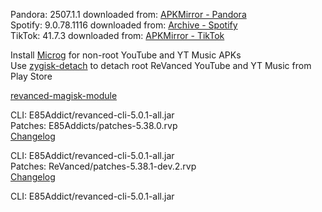 Pandora: 2507.1.1
downloaded from: [APKMirror - Pandora](https://www.apkmirror.com/apk/pandora/pandora-music-podcasts/pandora-music-podcasts-2507-1-1-release/pandora-music-podcasts-2507-1-1-android-apk-download/)  
Spotify: 9.0.78.1116
downloaded from: [Archive - Spotify](https://archive.org/download/e85-apks/apks/com.spotify.music)  
TikTok: 41.7.3
downloaded from: [APKMirror - TikTok](https://www.apkmirror.com/apk/tiktok-pte-ltd/tik-tok-including-musical-ly/tiktok-41-7-3-release/tiktok-41-7-3-android-apk-download/)  

Install [Microg](https://github.com/ReVanced/GmsCore/releases) for non-root YouTube and YT Music APKs  
Use [zygisk-detach](https://github.com/j-hc/zygisk-detach) to detach root ReVanced YouTube and YT Music from Play Store  

[revanced-magisk-module](https://github.com/E85Addicts/revanced-magisk-module)
  
CLI: E85Addict/revanced-cli-5.0.1-all.jar  
Patches: E85Addicts/patches-5.38.0.rvp  
[Changelog](https://github.com/E85Addicts/revanced-patches/releases/tag/v5.38.0)

CLI: E85Addict/revanced-cli-5.0.1-all.jar  
Patches: ReVanced/patches-5.38.1-dev.2.rvp  
[Changelog](https://github.com/ReVanced/revanced-patches/releases/tag/v5.38.1-dev.2)

CLI: E85Addict/revanced-cli-5.0.1-all.jar    
